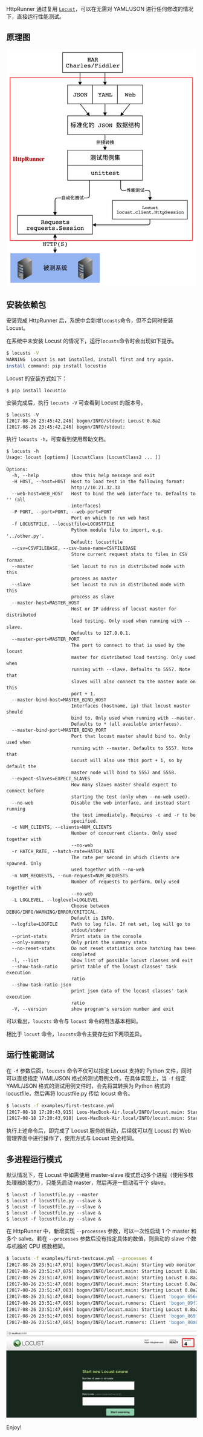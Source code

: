 HttpRunner 通过复用 [`Locust`][Locust]，可以在无需对 YAML/JSON 进行任何修改的情况下，直接运行性能测试。

## 原理图

![](../images/loadtest-schematic-diagram.jpg)

## 安装依赖包

安装完成 HttpRunner 后，系统中会新增`locusts`命令，但不会同时安装 Locust。

在系统中未安装 Locust 的情况下，运行`locusts`命令时会出现如下提示。

```bash
$ locusts -V
WARNING  Locust is not installed, install first and try again.
install command: pip install locustio
```

Locust 的安装方式如下：

```text
$ pip install locustio
```

安装完成后，执行 `locusts -V` 可查看到 Locust 的版本号。

```text
$ locusts -V
[2017-08-26 23:45:42,246] bogon/INFO/stdout: Locust 0.8a2
[2017-08-26 23:45:42,246] bogon/INFO/stdout:
```

执行 `locusts -h`，可查看到使用帮助文档。

```text
$ locusts -h
Usage: locust [options] [LocustClass [LocustClass2 ... ]]

Options:
  -h, --help            show this help message and exit
  -H HOST, --host=HOST  Host to load test in the following format:
                        http://10.21.32.33
  --web-host=WEB_HOST   Host to bind the web interface to. Defaults to '' (all
                        interfaces)
  -P PORT, --port=PORT, --web-port=PORT
                        Port on which to run web host
  -f LOCUSTFILE, --locustfile=LOCUSTFILE
                        Python module file to import, e.g. '../other.py'.
                        Default: locustfile
  --csv=CSVFILEBASE, --csv-base-name=CSVFILEBASE
                        Store current request stats to files in CSV format.
  --master              Set locust to run in distributed mode with this
                        process as master
  --slave               Set locust to run in distributed mode with this
                        process as slave
  --master-host=MASTER_HOST
                        Host or IP address of locust master for distributed
                        load testing. Only used when running with --slave.
                        Defaults to 127.0.0.1.
  --master-port=MASTER_PORT
                        The port to connect to that is used by the locust
                        master for distributed load testing. Only used when
                        running with --slave. Defaults to 5557. Note that
                        slaves will also connect to the master node on this
                        port + 1.
  --master-bind-host=MASTER_BIND_HOST
                        Interfaces (hostname, ip) that locust master should
                        bind to. Only used when running with --master.
                        Defaults to * (all available interfaces).
  --master-bind-port=MASTER_BIND_PORT
                        Port that locust master should bind to. Only used when
                        running with --master. Defaults to 5557. Note that
                        Locust will also use this port + 1, so by default the
                        master node will bind to 5557 and 5558.
  --expect-slaves=EXPECT_SLAVES
                        How many slaves master should expect to connect before
                        starting the test (only when --no-web used).
  --no-web              Disable the web interface, and instead start running
                        the test immediately. Requires -c and -r to be
                        specified.
  -c NUM_CLIENTS, --clients=NUM_CLIENTS
                        Number of concurrent clients. Only used together with
                        --no-web
  -r HATCH_RATE, --hatch-rate=HATCH_RATE
                        The rate per second in which clients are spawned. Only
                        used together with --no-web
  -n NUM_REQUESTS, --num-request=NUM_REQUESTS
                        Number of requests to perform. Only used together with
                        --no-web
  -L LOGLEVEL, --loglevel=LOGLEVEL
                        Choose between DEBUG/INFO/WARNING/ERROR/CRITICAL.
                        Default is INFO.
  --logfile=LOGFILE     Path to log file. If not set, log will go to
                        stdout/stderr
  --print-stats         Print stats in the console
  --only-summary        Only print the summary stats
  --no-reset-stats      Do not reset statistics once hatching has been
                        completed
  -l, --list            Show list of possible locust classes and exit
  --show-task-ratio     print table of the locust classes' task execution
                        ratio
  --show-task-ratio-json
                        print json data of the locust classes' task execution
                        ratio
  -V, --version         show program's version number and exit
```

可以看出，`loucsts` 命令与 `locust` 命令的用法基本相同。

相比于 `locust` 命令，`loucsts`命令主要存在如下两项差异。

## 运行性能测试

在 `-f` 参数后面，`loucsts` 命令不仅可以指定 Locust 支持的 Python 文件，同时可以直接指定 YAML/JSON 格式的测试用例文件。在具体实现上，当 `-f` 指定 YAML/JSON 格式的测试用例文件时，会先将其转换为 Python 格式的 locustfile，然后再将 locustfile.py 传给 locust 命令。

```bash
$ locusts -f examples/first-testcase.yml
[2017-08-18 17:20:43,915] Leos-MacBook-Air.local/INFO/locust.main: Starting web monitor at *:8089
[2017-08-18 17:20:43,918] Leos-MacBook-Air.local/INFO/locust.main: Starting Locust 0.8a2
```

执行上述命令后，即完成了 Locust 服务的启动，后续就可以在 Locust 的 Web 管理界面中进行操作了，使用方式与 Locust 完全相同。

## 多进程运行模式

默认情况下，在 Locust 中如需使用 master-slave 模式启动多个进程（使用多核处理器的能力），只能先启动 master，然后再逐一启动若干个 slave。

```text
$ locust -f locustfile.py --master
$ locust -f locustfile.py --slave &
$ locust -f locustfile.py --slave &
$ locust -f locustfile.py --slave &
$ locust -f locustfile.py --slave &
```

在 HttpRunner 中，新增实现 `--processes` 参数，可以一次性启动 1 个 master 和多个 salve。若在 `--processes` 参数后没有指定具体的数值，则启动的 slave 个数与机器的 CPU 核数相同。

```bash
$ locusts -f examples/first-testcase.yml --processes 4
[2017-08-26 23:51:47,071] bogon/INFO/locust.main: Starting web monitor at *:8089
[2017-08-26 23:51:47,075] bogon/INFO/locust.main: Starting Locust 0.8a2
[2017-08-26 23:51:47,078] bogon/INFO/locust.main: Starting Locust 0.8a2
[2017-08-26 23:51:47,080] bogon/INFO/locust.main: Starting Locust 0.8a2
[2017-08-26 23:51:47,083] bogon/INFO/locust.main: Starting Locust 0.8a2
[2017-08-26 23:51:47,084] bogon/INFO/locust.runners: Client 'bogon_656e0af8e968a8533d379dd252422ad3' reported as ready. Currently 1 clients ready to swarm.
[2017-08-26 23:51:47,085] bogon/INFO/locust.runners: Client 'bogon_09f73850252ee4ec739ed77d3c4c6dba' reported as ready. Currently 2 clients ready to swarm.
[2017-08-26 23:51:47,084] bogon/INFO/locust.main: Starting Locust 0.8a2
[2017-08-26 23:51:47,085] bogon/INFO/locust.runners: Client 'bogon_869f7ed671b1a9952b56610f01e2006f' reported as ready. Currently 3 clients ready to swarm.
[2017-08-26 23:51:47,085] bogon/INFO/locust.runners: Client 'bogon_80a804cda36b80fac17b57fd2d5e7cdb' reported as ready. Currently 4 clients ready to swarm.
```

![](../images/locusts-full-speed.jpg)

Enjoy!


[Locust]: http://locust.io/